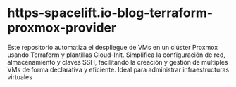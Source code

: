 # https-spacelift.io-blog-terraform-proxmox-provider
Este repositorio automatiza el despliegue de VMs en un clúster Proxmox usando Terraform y plantillas Cloud-Init. Simplifica la configuración de red, almacenamiento y claves SSH, facilitando la creación y gestión de múltiples VMs de forma declarativa y eficiente. Ideal para administrar infraestructuras virtuales
